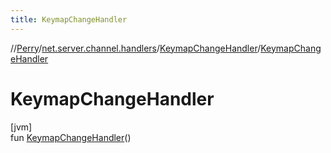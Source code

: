 ```yaml
---
title: KeymapChangeHandler
---
```

//[Perry](../../../index.html)/[net.server.channel.handlers](../index.html)/[KeymapChangeHandler](index.html)/[KeymapChangeHandler](-keymap-change-handler.html)



# KeymapChangeHandler



[jvm]\
fun [KeymapChangeHandler](-keymap-change-handler.html)()




